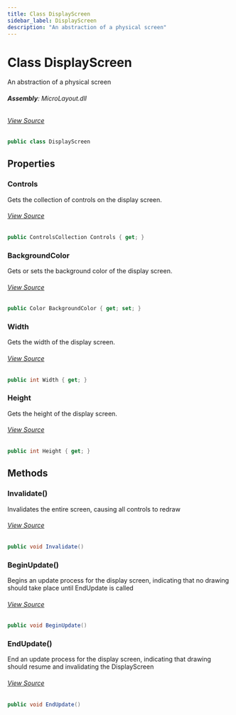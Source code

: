 ```yaml
---
title: Class DisplayScreen
sidebar_label: DisplayScreen
description: "An abstraction of a physical screen"
---
```

# Class DisplayScreen
An abstraction of a physical screen

###### **Assembly**: MicroLayout.dll
###### [View Source](https://github.com/WildernessLabs/Meadow.Foundation.git/blob/develop/Source/Meadow.Foundation.Libraries_and_Frameworks/Graphics.MicroLayout/Driver/DisplayScreen.cs#L10)
```csharp title="Declaration"
public class DisplayScreen
```
## Properties
### Controls
Gets the collection of controls on the display screen.
###### [View Source](https://github.com/WildernessLabs/Meadow.Foundation.git/blob/develop/Source/Meadow.Foundation.Libraries_and_Frameworks/Graphics.MicroLayout/Driver/DisplayScreen.cs#L20)
```csharp title="Declaration"
public ControlsCollection Controls { get; }
```
### BackgroundColor
Gets or sets the background color of the display screen.
###### [View Source](https://github.com/WildernessLabs/Meadow.Foundation.git/blob/develop/Source/Meadow.Foundation.Libraries_and_Frameworks/Graphics.MicroLayout/Driver/DisplayScreen.cs#L25)
```csharp title="Declaration"
public Color BackgroundColor { get; set; }
```
### Width
Gets the width of the display screen.
###### [View Source](https://github.com/WildernessLabs/Meadow.Foundation.git/blob/develop/Source/Meadow.Foundation.Libraries_and_Frameworks/Graphics.MicroLayout/Driver/DisplayScreen.cs#L30)
```csharp title="Declaration"
public int Width { get; }
```
### Height
Gets the height of the display screen.
###### [View Source](https://github.com/WildernessLabs/Meadow.Foundation.git/blob/develop/Source/Meadow.Foundation.Libraries_and_Frameworks/Graphics.MicroLayout/Driver/DisplayScreen.cs#L35)
```csharp title="Declaration"
public int Height { get; }
```
## Methods
### Invalidate()
Invalidates the entire screen, causing all controls to redraw
###### [View Source](https://github.com/WildernessLabs/Meadow.Foundation.git/blob/develop/Source/Meadow.Foundation.Libraries_and_Frameworks/Graphics.MicroLayout/Driver/DisplayScreen.cs#L113)
```csharp title="Declaration"
public void Invalidate()
```
### BeginUpdate()
Begins an update process for the display screen, indicating that no drawing should take place until EndUpdate is called
###### [View Source](https://github.com/WildernessLabs/Meadow.Foundation.git/blob/develop/Source/Meadow.Foundation.Libraries_and_Frameworks/Graphics.MicroLayout/Driver/DisplayScreen.cs#L135)
```csharp title="Declaration"
public void BeginUpdate()
```
### EndUpdate()
End an update process for the display screen, indicating that drawing should resume and invalidating the DisplayScreen
###### [View Source](https://github.com/WildernessLabs/Meadow.Foundation.git/blob/develop/Source/Meadow.Foundation.Libraries_and_Frameworks/Graphics.MicroLayout/Driver/DisplayScreen.cs#L143)
```csharp title="Declaration"
public void EndUpdate()
```
